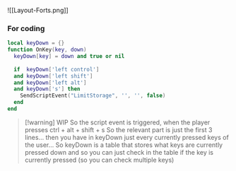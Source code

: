 ![[Layout-Forts.png]]

### For coding
```lua
local keyDown = {}
function OnKey(key, down)
  keyDown[key] = down and true or nil
  
  if  keyDown['left control']
  and keyDown['left shift']
  and keyDown['left alt']
  and keyDown['s'] then
    SendScriptEvent("LimitStorage", '', '', false)
  end
end
```

>[!warning] WIP
So the script event is triggered, when the player presses ctrl + alt + shift + s
So the relevant part is just the first 3 lines… then you have in keyDown just every currently pressed keys of the user…
So keyDown is a table that stores what keys are currently pressed down and so you can just check in the table if the key is currently pressed (so you can check multiple keys)